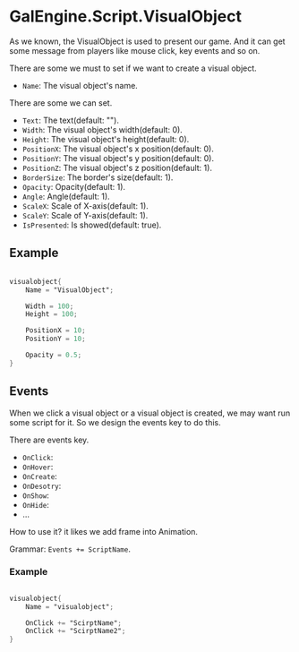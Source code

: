 # GalEngine.Script.VisualObject

As we known, the VisualObject is used to present our game. And it can get some message from players like mouse click, key events and so on.

There are some we must to set if we want to create a visual object.

- `Name`: The visual object's name.

There are some we can set.

- `Text`: The text(default: "").
- `Width`: The visual object's width(default: 0).
- `Height`: The visual object's height(default: 0).
- `PositionX`: The visual object's x position(default: 0).
- `PositionY`: The visual object's y position(default: 0).
- `PositionZ`: The visual object's z position(default: 1).
- `BorderSize`: The border's size(default: 1).
- `Opacity`: Opacity(default: 1).
- `Angle`: Angle(default: 1).
- `ScaleX`: Scale of X-axis(default: 1).
- `ScaleY`: Scale of Y-axis(default: 1).
- `IsPresented`: Is showed(default: true).

## Example 

```gs

visualobject{
    Name = "VisualObject";

    Width = 100;
    Height = 100;

    PositionX = 10;
    PositionY = 10;

    Opacity = 0.5;
}
```

## Events 

When we click a visual object or a visual object is created, we may want run some script for it.
So we design the events key to do this.

There are events key.

- `OnClick`:
- `OnHover`:
- `OnCreate`:
- `OnDesotry`:
- `OnShow`:
- `OnHide`:
- ...

How to use it? it likes we add frame into Animation.


Grammar: `Events += ScriptName`.

### Example

```gs

visualobject{
    Name = "visualobject";

    OnClick += "ScirptName";
    OnClick += "ScirptName2";
}

```
